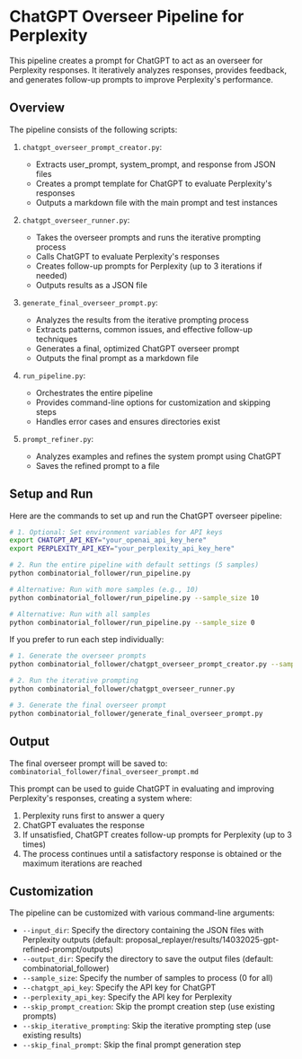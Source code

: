 # ChatGPT Overseer Pipeline for Perplexity

This pipeline creates a prompt for ChatGPT to act as an overseer for Perplexity responses. It iteratively analyzes responses, provides feedback, and generates follow-up prompts to improve Perplexity's performance.

## Overview

The pipeline consists of the following scripts:

1. `chatgpt_overseer_prompt_creator.py`:
   - Extracts user_prompt, system_prompt, and response from JSON files
   - Creates a prompt template for ChatGPT to evaluate Perplexity's responses
   - Outputs a markdown file with the main prompt and test instances

2. `chatgpt_overseer_runner.py`:
   - Takes the overseer prompts and runs the iterative prompting process
   - Calls ChatGPT to evaluate Perplexity's responses
   - Creates follow-up prompts for Perplexity (up to 3 iterations if needed)
   - Outputs results as a JSON file

3. `generate_final_overseer_prompt.py`:
   - Analyzes the results from the iterative prompting process
   - Extracts patterns, common issues, and effective follow-up techniques
   - Generates a final, optimized ChatGPT overseer prompt
   - Outputs the final prompt as a markdown file

4. `run_pipeline.py`:
   - Orchestrates the entire pipeline
   - Provides command-line options for customization and skipping steps
   - Handles error cases and ensures directories exist

5. `prompt_refiner.py`:
   - Analyzes examples and refines the system prompt using ChatGPT
   - Saves the refined prompt to a file

## Setup and Run

Here are the commands to set up and run the ChatGPT overseer pipeline:

```bash
# 1. Optional: Set environment variables for API keys
export CHATGPT_API_KEY="your_openai_api_key_here"
export PERPLEXITY_API_KEY="your_perplexity_api_key_here"

# 2. Run the entire pipeline with default settings (5 samples)
python combinatorial_follower/run_pipeline.py

# Alternative: Run with more samples (e.g., 10)
python combinatorial_follower/run_pipeline.py --sample_size 10

# Alternative: Run with all samples
python combinatorial_follower/run_pipeline.py --sample_size 0
```

If you prefer to run each step individually:

```bash
# 1. Generate the overseer prompts
python combinatorial_follower/chatgpt_overseer_prompt_creator.py --sample_size 10

# 2. Run the iterative prompting
python combinatorial_follower/chatgpt_overseer_runner.py

# 3. Generate the final overseer prompt
python combinatorial_follower/generate_final_overseer_prompt.py
```

## Output

The final overseer prompt will be saved to:
`combinatorial_follower/final_overseer_prompt.md`

This prompt can be used to guide ChatGPT in evaluating and improving Perplexity's responses, creating a system where:

1. Perplexity runs first to answer a query
2. ChatGPT evaluates the response
3. If unsatisfied, ChatGPT creates follow-up prompts for Perplexity (up to 3 times)
4. The process continues until a satisfactory response is obtained or the maximum iterations are reached

## Customization

The pipeline can be customized with various command-line arguments:

- `--input_dir`: Specify the directory containing the JSON files with Perplexity outputs
  (default: proposal_replayer/results/14032025-gpt-refined-prompt/outputs)
- `--output_dir`: Specify the directory to save the output files 
  (default: combinatorial_follower)
- `--sample_size`: Specify the number of samples to process (0 for all)
- `--chatgpt_api_key`: Specify the API key for ChatGPT
- `--perplexity_api_key`: Specify the API key for Perplexity
- `--skip_prompt_creation`: Skip the prompt creation step (use existing prompts)
- `--skip_iterative_prompting`: Skip the iterative prompting step (use existing results)
- `--skip_final_prompt`: Skip the final prompt generation step 